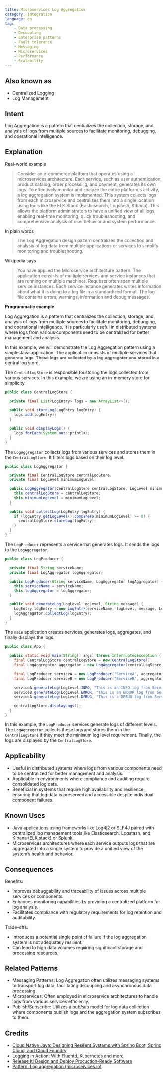 ```yaml
---
title: Microservices Log Aggregation
category: Integration
language: en
tag:
    - Data processing
    - Decoupling
    - Enterprise patterns
    - Fault tolerance
    - Messaging
    - Microservices
    - Performance
    - Scalability
---
```


## Also known as

* Centralized Logging
* Log Management

## Intent

Log Aggregation is a pattern that centralizes the collection, storage, and analysis of logs from multiple sources to facilitate monitoring, debugging, and operational intelligence.

## Explanation

Real-world example

> Consider an e-commerce platform that operates using a microservices architecture. Each service, such as user authentication, product catalog, order processing, and payment, generates its own logs. To effectively monitor and analyze the entire platform's activity, a log aggregation system is implemented. This system collects logs from each microservice and centralizes them into a single location using tools like the ELK Stack (Elasticsearch, Logstash, Kibana). This allows the platform administrators to have a unified view of all logs, enabling real-time monitoring, quick troubleshooting, and comprehensive analysis of user behavior and system performance.

In plain words

> The Log Aggregation design pattern centralizes the collection and analysis of log data from multiple applications or services to simplify monitoring and troubleshooting.

Wikipedia says

> You have applied the Microservice architecture pattern. The application consists of multiple services and service instances that are running on multiple machines. Requests often span multiple service instances. Each service instance generates writes information about what it is doing to a log file in a standardized format. The log file contains errors, warnings, information and debug messages.

**Programmatic example**

Log Aggregation is a pattern that centralizes the collection, storage, and analysis of logs from multiple sources to facilitate monitoring, debugging, and operational intelligence. It is particularly useful in distributed systems where logs from various components need to be centralized for better management and analysis.

In this example, we will demonstrate the Log Aggregation pattern using a simple Java application. The application consists of multiple services that generate logs. These logs are collected by a log aggregator and stored in a central log store.

The `CentralLogStore` is responsible for storing the logs collected from various services. In this example, we are using an in-memory store for simplicity.

```java
public class CentralLogStore {

  private final List<LogEntry> logs = new ArrayList<>();

  public void storeLog(LogEntry logEntry) {
    logs.add(logEntry);
  }

  public void displayLogs() {
    logs.forEach(System.out::println);
  }
}
```

The `LogAggregator` collects logs from various services and stores them in the `CentralLogStore`. It filters logs based on their log level.

```java
public class LogAggregator {

  private final CentralLogStore centralLogStore;
  private final LogLevel minimumLogLevel;

  public LogAggregator(CentralLogStore centralLogStore, LogLevel minimumLogLevel) {
    this.centralLogStore = centralLogStore;
    this.minimumLogLevel = minimumLogLevel;
  }

  public void collectLog(LogEntry logEntry) {
    if (logEntry.getLogLevel().compareTo(minimumLogLevel) >= 0) {
      centralLogStore.storeLog(logEntry);
    }
  }
}
```

The `LogProducer` represents a service that generates logs. It sends the logs to the `LogAggregator`.

```java
public class LogProducer {

  private final String serviceName;
  private final LogAggregator logAggregator;

  public LogProducer(String serviceName, LogAggregator logAggregator) {
    this.serviceName = serviceName;
    this.logAggregator = logAggregator;
  }

  public void generateLog(LogLevel logLevel, String message) {
    LogEntry logEntry = new LogEntry(serviceName, logLevel, message, LocalDateTime.now());
    logAggregator.collectLog(logEntry);
  }
}
```

The `main` application creates services, generates logs, aggregates, and finally displays the logs.

```java
public class App {

  public static void main(String[] args) throws InterruptedException {
    final CentralLogStore centralLogStore = new CentralLogStore();
    final LogAggregator aggregator = new LogAggregator(centralLogStore, LogLevel.INFO);

    final LogProducer serviceA = new LogProducer("ServiceA", aggregator);
    final LogProducer serviceB = new LogProducer("ServiceB", aggregator);

    serviceA.generateLog(LogLevel.INFO, "This is an INFO log from ServiceA");
    serviceB.generateLog(LogLevel.ERROR, "This is an ERROR log from ServiceB");
    serviceA.generateLog(LogLevel.DEBUG, "This is a DEBUG log from ServiceA");

    centralLogStore.displayLogs();
  }
}
```

In this example, the `LogProducer` services generate logs of different levels. The `LogAggregator` collects these logs and stores them in the `CentralLogStore` if they meet the minimum log level requirement. Finally, the logs are displayed by the `CentralLogStore`.

## Applicability

* Useful in distributed systems where logs from various components need to be centralized for better management and analysis.
* Applicable in environments where compliance and auditing require consolidated log data.
* Beneficial in systems that require high availability and resilience, ensuring that log data is preserved and accessible despite individual component failures.

## Known Uses

* Java applications using frameworks like Log4j2 or SLF4J paired with centralized log management tools like Elasticsearch, Logstash, and Kibana (ELK stack) or Splunk.
* Microservices architectures where each service outputs logs that are aggregated into a single system to provide a unified view of the system’s health and behavior.

## Consequences

Benefits:

* Improves debuggability and traceability of issues across multiple services or components.
* Enhances monitoring capabilities by providing a centralized platform for log analysis.
* Facilitates compliance with regulatory requirements for log retention and auditability.

Trade-offs:

* Introduces a potential single point of failure if the log aggregation system is not adequately resilient.
* Can lead to high data volumes requiring significant storage and processing resources.

## Related Patterns

* Messaging Patterns: Log Aggregation often utilizes messaging systems to transport log data, facilitating decoupling and asynchronous data processing.
* Microservices: Often employed in microservice architectures to handle logs from various services efficiently.
* Publish/Subscribe: Utilizes a pub/sub model for log data collection where components publish logs and the aggregation system subscribes to them.

## Credits

* [Cloud Native Java: Designing Resilient Systems with Spring Boot, Spring Cloud, and Cloud Foundry](https://amzn.to/44vDTat)
* [Logging in Action: With Fluentd, Kubernetes and more](https://amzn.to/3JQLzdT)
* [Release It! Design and Deploy Production-Ready Software](https://amzn.to/3Uul4kF)
* [Pattern: Log aggregation (microservices.io)](https://microservices.io/patterns/observability/application-logging.html)

